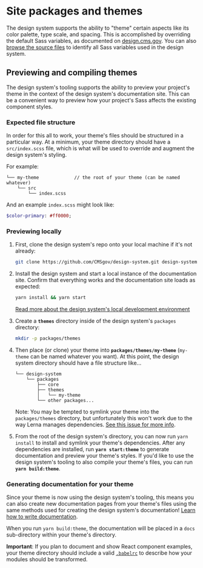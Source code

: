 # Site packages and themes

The design system supports the ability to "theme" certain aspects like its color palette, type scale, and spacing. This is accomplished by overriding the default Sass variables, as documented on [design.cms.gov](https://design.cms.gov). You can also [browse the source files](https://github.com/CMSgov/design-system/tree/master/packages/support) to identify all Sass variables used in the design system.

## Previewing and compiling themes

The design system's tooling supports the ability to preview your project's theme in the context of the design system's documentation site. This can be a convenient way to preview how your project's Sass affects the existing component styles.

### Expected file structure

In order for this all to work, your theme's files should be structured in a particular way. At a minimum, your theme directory should have a `src/index.scss` file, which is what will be used to override and augment the design system's styling.

For example:

```
└── my-theme             // the root of your theme (can be named whatever)
    └── src
        └── index.scss
```

And an example `index.scss` might look like:

```sass
$color-primary: #ff0000;
```

### Previewing locally

1. First, clone the design system's repo onto your local machine if it's not already:

   ```bash
   git clone https://github.com/CMSgov/design-system.git design-system && cd design-system
   ```
1. Install the design system and start a local instance of the documentation site. Confirm that everything works and the documentation site loads as expected:
   ```bash
   yarn install && yarn start
   ```
   [Read more about the design system's local development environment](https://github.com/CMSgov/design-system/blob/master/CONTRIBUTING.md#running-locally)
1. Create a **`themes`** directory inside of the design system's `packages` directory:
   ```bash
   mkdir -p packages/themes
   ```
1. Then place (or clone) your theme into **`packages/themes/my-theme`** (`my-theme` can be named whatever you want).
   At this point, the design system directory should have a file structure like...
   ```
   └── design-system
       └── packages
           ├── core
           ├── themes
           │   └── my-theme
           └── other packages...
   ```   
   Note: You may be tempted to symlink your theme into the `packages/themes` directory, but unfortunately this won't work due to the way Lerna manages dependencies. [See this issue for more info](https://github.com/lerna/lerna/issues/1068).
1. From the root of the design system's directory, you can now run `yarn install` to install and symlink your theme's dependencies. After any dependencies are installed, run **`yarn start:theme`** to generate documentation and preview your theme's styles. If you'd like to use the design system's tooling to also compile your theme's files, you can run **`yarn build:theme`**.

### Generating documentation for your theme

Since your theme is now using the design system's tooling, this means you can also create new documentation pages from your theme's files using the same methods used for creating the design system's documentation! [Learn how to write documentation](https://github.com/CMSgov/design-system/wiki/writing-documentation).

When you run `yarn build:theme`, the documentation will be placed in a `docs` sub-directory within your theme's directory.

**Important**: If you plan to document and show React component examples, your theme directory should include a valid [`.babelrc`](https://babeljs.io/docs/usage/babelrc/) to describe how your modules should be transformed.

